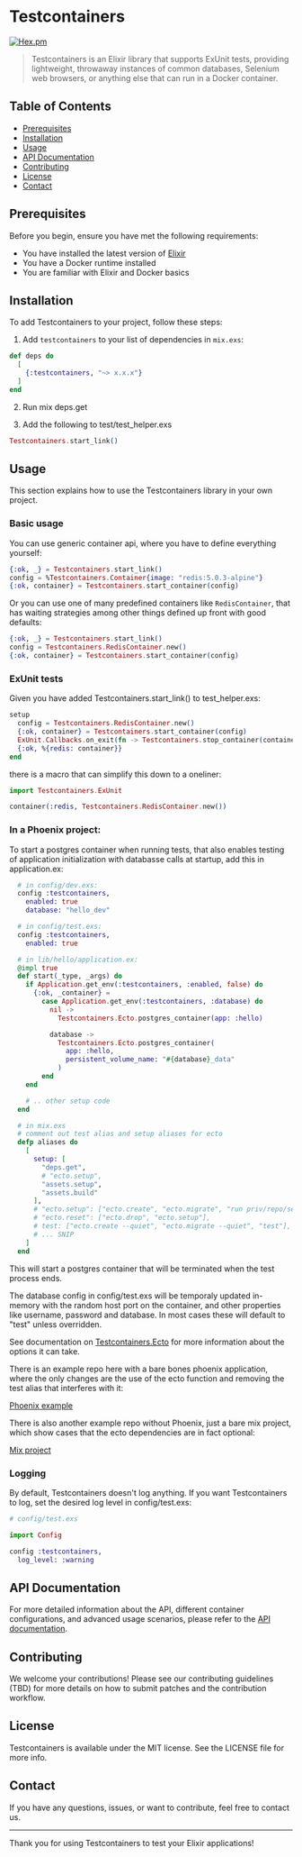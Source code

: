 # Testcontainers

[![Hex.pm](https://img.shields.io/hexpm/v/testcontainers.svg)](https://hex.pm/packages/testcontainers)

> Testcontainers is an Elixir library that supports ExUnit tests, providing lightweight, throwaway instances of common databases, Selenium web browsers, or anything else that can run in a Docker container.

## Table of Contents
- [Prerequisites](#prerequisites)
- [Installation](#installation)
- [Usage](#usage)
- [API Documentation](#api-documentation)
- [Contributing](#contributing)
- [License](#license)
- [Contact](#contact)

## Prerequisites

Before you begin, ensure you have met the following requirements:
- You have installed the latest version of [Elixir](https://elixir-lang.org/install.html)
- You have a Docker runtime installed
- You are familiar with Elixir and Docker basics

## Installation

To add Testcontainers to your project, follow these steps:

1. Add `testcontainers` to your list of dependencies in `mix.exs`:

```elixir
def deps do
  [
    {:testcontainers, "~> x.x.x"}
  ]
end
```

2. Run mix deps.get

3. Add the following to test/test_helper.exs

```elixir
Testcontainers.start_link()
```

## Usage

This section explains how to use the Testcontainers library in your own project.

### Basic usage

You can use generic container api, where you have to define everything yourself:

```elixir
{:ok, _} = Testcontainers.start_link()
config = %Testcontainers.Container{image: "redis:5.0.3-alpine"}
{:ok, container} = Testcontainers.start_container(config)
```

Or you can use one of many predefined containers like `RedisContainer`, that has waiting strategies among other things defined up front with good defaults:

```elixir
{:ok, _} = Testcontainers.start_link()
config = Testcontainers.RedisContainer.new()
{:ok, container} = Testcontainers.start_container(config)
```

### ExUnit tests

Given you have added Testcontainers.start_link() to test_helper.exs:

```elixir
setup 
  config = Testcontainers.RedisContainer.new()
  {:ok, container} = Testcontainers.start_container(config)
  ExUnit.Callbacks.on_exit(fn -> Testcontainers.stop_container(container.container_id) end)
  {:ok, %{redis: container}}
end
```

there is a macro that can simplify this down to a oneliner:

```elixir
import Testcontainers.ExUnit

container(:redis, Testcontainers.RedisContainer.new())
```

### In a Phoenix project:

To start a postgres container when running tests, that also enables testing of application initialization with databasse calls at startup, add this in application.ex:

```elixir
  # in config/dev.exs:
  config :testcontainers, 
    enabled: true
    database: "hello_dev"

  # in config/test.exs:
  config :testcontainers, 
    enabled: true

  # in lib/hello/application.ex:
  @impl true
  def start(_type, _args) do
    if Application.get_env(:testcontainers, :enabled, false) do
      {:ok, _container} =
        case Application.get_env(:testcontainers, :database) do
          nil ->
            Testcontainers.Ecto.postgres_container(app: :hello)

          database ->
            Testcontainers.Ecto.postgres_container(
              app: :hello,
              persistent_volume_name: "#{database}_data"
            )
        end
    end

    # .. other setup code
  end

  # in mix.exs
  # comment out test alias and setup aliases for ecto
  defp aliases do
    [
      setup: [
        "deps.get", 
        # "ecto.setup",
        "assets.setup", 
        "assets.build"
      ],
      # "ecto.setup": ["ecto.create", "ecto.migrate", "run priv/repo/seeds.exs"],
      # "ecto.reset": ["ecto.drop", "ecto.setup"],
      # test: ["ecto.create --quiet", "ecto.migrate --quiet", "test"],
      # ... SNIP
    ]
  end
```

This will start a postgres container that will be terminated when the test process ends.

The database config in config/test.exs will be temporaly updated in-memory with the random host port on the container, and other properties like username, password and database. In most cases these will default to "test" unless overridden.

See documentation on [Testcontainers.Ecto](https://hexdocs.pm/testcontainers/Testcontainers.Ecto.html) for more information about the options it can take.

There is an example repo here with a bare bones phoenix application, where the only changes are the use of the ecto function and removing the test alias that interferes with it:

[Phoenix example](./examples/phoenix_project)

There is also another example repo without Phoenix, just a bare mix project, which show cases that the ecto dependencies are in fact optional:

[Mix project](./examples/mix_project)

### Logging

By default, Testcontainers doesn't log anything. If you want Testcontainers to log, set the desired log level in config/test.exs:

```elixir
# config/test.exs

import Config 

config :testcontainers,
  log_level: :warning
```

## API Documentation

For more detailed information about the API, different container configurations, and advanced usage scenarios, please refer to the [API documentation](https://hexdocs.pm/testcontainers/api-reference.html).

## Contributing

We welcome your contributions! Please see our contributing guidelines (TBD) for more details on how to submit patches and the contribution workflow.

## License

Testcontainers is available under the MIT license. See the LICENSE file for more info.

## Contact

If you have any questions, issues, or want to contribute, feel free to contact us.

---

Thank you for using Testcontainers to test your Elixir applications!
